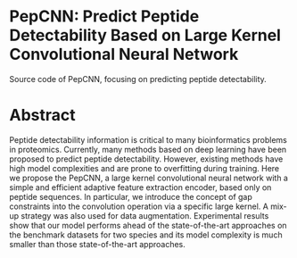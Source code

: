 # PepCNN: Predict Peptide Detectability Based on Large Kernel Convolutional Neural Network
Source code of PepCNN, focusing on predicting peptide detectability.


# Abstract
Peptide detectability information is critical to many bioinformatics problems in proteomics. Currently, many methods based on deep learning have been proposed to predict peptide detectability. However, existing methods have high model complexities and are prone to overfitting during training. Here we propose the PepCNN, a large kernel convolutional neural network with a simple and efficient adaptive feature extraction encoder, based only on peptide sequences. In particular, we introduce the concept of gap constraints into the convolution operation via a specific large kernel. A mix-up strategy was also used for data augmentation. Experimental results show that our model performs ahead of the state-of-the-art approaches on the benchmark datasets for two species and its model complexity is much smaller than those state-of-the-art approaches.
